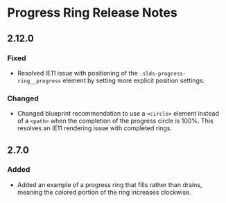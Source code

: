 <!-- Release notes authoring guidelines: http://keepachangelog.com/ -->

# Progress Ring Release Notes

## 2.12.0

### Fixed

- Resolved IE11 issue with positioning of the `.slds-progress-ring__progress` element by setting more explicit position settings.

### Changed

- Changed blueprint recommendation to use a `<circle>` element instead of a `<path>` when the completion of the progress circle is 100%. This resolves an IE11 rendering issue with completed rings.

## 2.7.0

### Added

- Added an example of a progress ring that fills rather than drains, meaning the colored portion of the ring increases clockwise.
